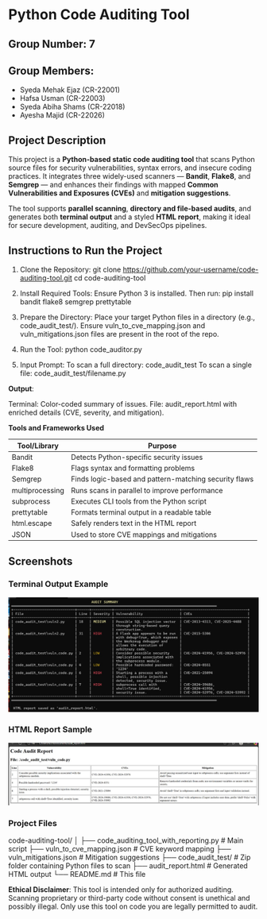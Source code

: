 #  Python Code Auditing Tool

##  Group Number: 7

##  Group Members:
- Syeda Mehak Ejaz (CR-22001)  
- Hafsa Usman (CR-22003)  
- Syeda Abiha Shams (CR-22018)  
- Ayesha Majid (CR-22026)  



##  Project Description

This project is a **Python-based static code auditing tool** that scans Python source files for security vulnerabilities, syntax errors, and insecure coding practices. It integrates three widely-used scanners — **Bandit**, **Flake8**, and **Semgrep** — and enhances their findings with mapped **Common Vulnerabilities and Exposures (CVEs)** and **mitigation suggestions**.

The tool supports **parallel scanning**, **directory and file-based audits**, and generates both **terminal output** and a styled **HTML report**, making it ideal for secure development, auditing, and DevSecOps pipelines.


##  Instructions to Run the Project

1. Clone the Repository:
git clone https://github.com/your-username/code-auditing-tool.git
cd code-auditing-tool

2. Install Required Tools:
Ensure Python 3 is installed. Then run:
pip install bandit flake8 semgrep prettytable

3. Prepare the Directory:
Place your target Python files in a directory (e.g., code_audit_test/).
Ensure vuln_to_cve_mapping.json and vuln_mitigations.json files are present in the root of the repo.

4. Run the Tool:
python code_auditor.py

5. Input Prompt:
To scan a full directory: code_audit_test
To scan a single file: code_audit_test/filename.py

**Output**:

Terminal: Color-coded summary of issues.
File: audit_report.html with enriched details (CVE, severity, and mitigation).

**Tools and Frameworks Used**


| Tool/Library     | Purpose                                                                |
|------------------|------------------------------------------------------------------------|
| Bandit           | Detects Python-specific security issues                                |
| Flake8           | Flags syntax and formatting problems                                   |
| Semgrep          | Finds logic-based and pattern-matching security flaws                  |
| multiprocessing  | Runs scans in parallel to improve performance                          |
| subprocess       | Executes CLI tools from the Python script                              |
| prettytable      | Formats terminal output in a readable table                            |
| html.escape      | Safely renders text in the HTML report                                 |
| JSON             | Used to store CVE mappings and mitigations                             |


##  Screenshots

### Terminal Output Example  
![Terminal Output](screenshots/terminal_output.jpeg)
         

### HTML Report Sample  
![HTML Report](screenshots/html_report.jpeg)


### Project Files

code-auditing-tool/
│
├── code_auditing_tool_with_reporting.py              # Main script
├── vuln_to_cve_mapping.json                          # CVE keyword mapping
├── vuln_mitigations.json                             # Mitigation suggestions
├── code_audit_test/                                  # Zip folder containing Python files to scan
├── audit_report.html                                 # Generated HTML output
└── README.md                                         # This file

**Ethical Disclaimer**:
This tool is intended only for authorized auditing. Scanning proprietary or third-party code without consent is unethical and possibly illegal. Only use this tool on code you are legally permitted to audit.
